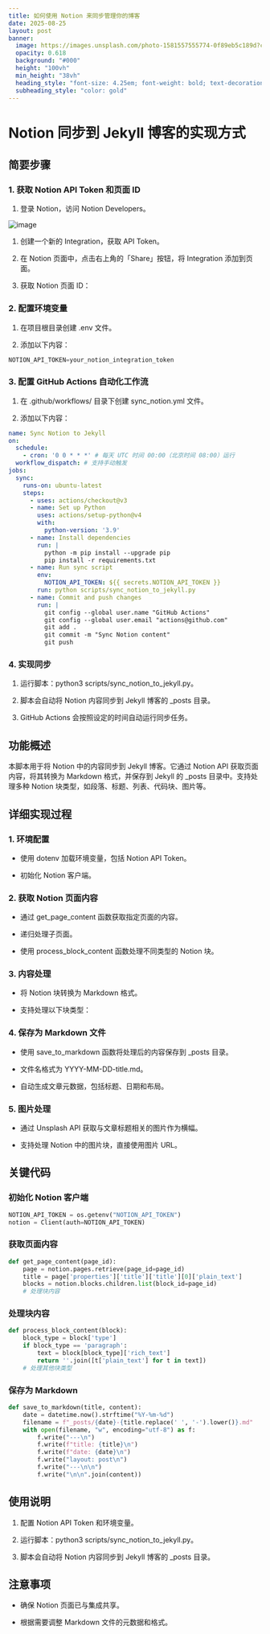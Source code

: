 ```yaml
---
title: 如何使用 Notion 来同步管理你的博客
date: 2025-08-25
layout: post
banner:
  image: https://images.unsplash.com/photo-1581557555774-0f89eb5c189d?crop=entropy&cs=tinysrgb&fit=max&fm=jpg&ixid=M3w2OTIwMzJ8MHwxfHJhbmRvbXx8fHx8fHx8fDE3NTYxNjA0MzJ8&ixlib=rb-4.1.0&q=80&w=1080
  opacity: 0.618
  background: "#000"
  height: "100vh"
  min_height: "38vh"
  heading_style: "font-size: 4.25em; font-weight: bold; text-decoration: underline"
  subheading_style: "color: gold"
---
```


# Notion 同步到 Jekyll 博客的实现方式

## 简要步骤

### 1. 获取 Notion API Token 和页面 ID

1. 登录 Notion，访问 Notion Developers。

![image](https://prod-files-secure.s3.us-west-2.amazonaws.com/a7a0cc5a-89b9-4cda-8686-1fba0ca52f40/d19c1afe-dea5-4312-9333-786b0ba83054/image.png?X-Amz-Algorithm=AWS4-HMAC-SHA256&X-Amz-Content-Sha256=UNSIGNED-PAYLOAD&X-Amz-Credential=ASIAZI2LB4667PK6LUDX%2F20250825%2Fus-west-2%2Fs3%2Faws4_request&X-Amz-Date=20250825T222032Z&X-Amz-Expires=3600&X-Amz-Security-Token=IQoJb3JpZ2luX2VjEA4aCXVzLXdlc3QtMiJGMEQCIErG1%2FHSaCdc4yEqgqAazqFkIcIOb1NrTq%2F1GDEEaV6sAiBr7kj%2BeXcZ0U2rGT%2FZVfF%2F40lfdyWeKW5luQmFqTFDXCr%2FAwhnEAAaDDYzNzQyMzE4MzgwNSIMwb%2B%2B91vfvNmCQWjBKtwDQ2WUF8IMNQBG7TuSeQVTt43p3ojmMxCvU0OcNiMo738eX7DRJ5SA0%2BEQIGUmXAQ3%2ByviPUpir9TPDAUKvsiuNpHh23cL9syjrM2x4ngJJ76sQ4gDK9F6ZgplpsgUu0b8hdsnqXWVqrDdRBzosBjMbFk%2FSkHAPSrWLnci9W6fKmC850yBeYhdzK7Ebd3%2F9UmXg1hFP4nOkKa7tdzvXN5%2Fezhnv1chS03Kq74pOilH48reUrYCisAUB9w6LrqLWsl8hjnmmRjYptCqA%2FDOezRG0udTjtEbbc6vQKUmaLymj8TgPvqkTucxZEDfp79j96WEOBm%2Bp79Ms3HSVv2RR8573fZMRVpUzIHDAQ0hF%2B8T8s6YjCAyy96CB%2B93C203k40wfsb45e2Fkia3lWXCSxL%2FGwuhS203WNYPoTm%2FAWUBnCP8u56AkJEj5gzdYkQMTRPzSQxP3HEhMuaMLmBfQscRkFtr0zaG6PMxgFyJ5brpIx41ymdc7EnZ4QA6xZZUx5c7SXXjflFYsHebkH54%2BuEw9Ezy9QjS0c1kI2HTK%2BfbjTWPpbSUImZaeji7GmYph4sULID8gp1H%2F4XHT28UtmlJXzCfhCxXIqrIywliDS2v7w3eZC04hiEFQg9G0Cgw%2FLazxQY6pgHN%2BqeRI08IqthcB25hvF4Fvvo7nzTSH9sgT0tte3DsjLTBStkOeP9IDUaU6W1b5LRHZuudhnoK7%2FkO8s8a4zTvoZwC470fW0Mveek4PkcYHRTGuhDrWJcPPo5Y8HtuGeAhrw1Y%2FmuIbdJRrVNwOntjXqnVBKFAqxP6JQZeWsgQnPQ4d7FsxIFA1u56WgEvhEQRIAjJqns67j2U8YhtXj4NTEmYgS2k&X-Amz-Signature=4a34f92bded5ecbba51b45d926e5018058774c700fb251ad77c2d8865aee3949&X-Amz-SignedHeaders=host&x-amz-checksum-mode=ENABLED&x-id=GetObject)

1. 创建一个新的 Integration，获取 API Token。

1. 在 Notion 页面中，点击右上角的「Share」按钮，将 Integration 添加到页面。

1. 获取 Notion 页面 ID：


### 2. 配置环境变量

1. 在项目根目录创建 .env 文件。

1. 添加以下内容：

```javascript
NOTION_API_TOKEN=your_notion_integration_token
```

### 3. 配置 GitHub Actions 自动化工作流

1. 在 .github/workflows/ 目录下创建 sync_notion.yml 文件。

1. 添加以下内容：

```yaml
name: Sync Notion to Jekyll
on:
  schedule:
    - cron: '0 0 * * *' # 每天 UTC 时间 00:00（北京时间 08:00）运行
  workflow_dispatch: # 支持手动触发
jobs:
  sync:
    runs-on: ubuntu-latest
    steps:
      - uses: actions/checkout@v3
      - name: Set up Python
        uses: actions/setup-python@v4
        with:
          python-version: '3.9'
      - name: Install dependencies
        run: |
          python -m pip install --upgrade pip
          pip install -r requirements.txt
      - name: Run sync script
        env:
          NOTION_API_TOKEN: ${{ secrets.NOTION_API_TOKEN }}
        run: python scripts/sync_notion_to_jekyll.py
      - name: Commit and push changes
        run: |
          git config --global user.name "GitHub Actions"
          git config --global user.email "actions@github.com"
          git add .
          git commit -m "Sync Notion content"
          git push
```

### 4. 实现同步

1. 运行脚本：python3 scripts/sync_notion_to_jekyll.py。

1. 脚本会自动将 Notion 内容同步到 Jekyll 博客的 _posts 目录。

1. GitHub Actions 会按照设定的时间自动运行同步任务。

## 功能概述

本脚本用于将 Notion 中的内容同步到 Jekyll 博客。它通过 Notion API 获取页面内容，将其转换为 Markdown 格式，并保存到 Jekyll 的 _posts 目录中。支持处理多种 Notion 块类型，如段落、标题、列表、代码块、图片等。

## 详细实现过程

### 1. 环境配置

- 使用 dotenv 加载环境变量，包括 Notion API Token。

- 初始化 Notion 客户端。

### 2. 获取 Notion 页面内容

- 通过 get_page_content 函数获取指定页面的内容。

- 递归处理子页面。

- 使用 process_block_content 函数处理不同类型的 Notion 块。

### 3. 内容处理

- 将 Notion 块转换为 Markdown 格式。

- 支持处理以下块类型：


### 4. 保存为 Markdown 文件

- 使用 save_to_markdown 函数将处理后的内容保存到 _posts 目录。

- 文件名格式为 YYYY-MM-DD-title.md。

- 自动生成文章元数据，包括标题、日期和布局。

### 5. 图片处理

- 通过 Unsplash API 获取与文章标题相关的图片作为横幅。

- 支持处理 Notion 中的图片块，直接使用图片 URL。

## 关键代码

### 初始化 Notion 客户端

```python
NOTION_API_TOKEN = os.getenv("NOTION_API_TOKEN")
notion = Client(auth=NOTION_API_TOKEN)
```

### 获取页面内容

```python
def get_page_content(page_id):
    page = notion.pages.retrieve(page_id=page_id)
    title = page['properties']['title']['title'][0]['plain_text']
    blocks = notion.blocks.children.list(block_id=page_id)
    # 处理块内容
```

### 处理块内容

```python
def process_block_content(block):
    block_type = block['type']
    if block_type == 'paragraph':
        text = block[block_type]['rich_text']
        return ''.join([t['plain_text'] for t in text])
    # 处理其他块类型
```

### 保存为 Markdown

```python
def save_to_markdown(title, content):
    date = datetime.now().strftime("%Y-%m-%d")
    filename = f"_posts/{date}-{title.replace(' ', '-').lower()}.md"
    with open(filename, "w", encoding="utf-8") as f:
        f.write("---\n")
        f.write(f"title: {title}\n")
        f.write(f"date: {date}\n")
        f.write("layout: post\n")
        f.write("---\n\n")
        f.write("\n\n".join(content))
```

## 使用说明

1. 配置 Notion API Token 和环境变量。

1. 运行脚本：python3 scripts/sync_notion_to_jekyll.py。

1. 脚本会自动将 Notion 内容同步到 Jekyll 博客的 _posts 目录。

## 注意事项

- 确保 Notion 页面已与集成共享。

- 根据需要调整 Markdown 文件的元数据和格式。